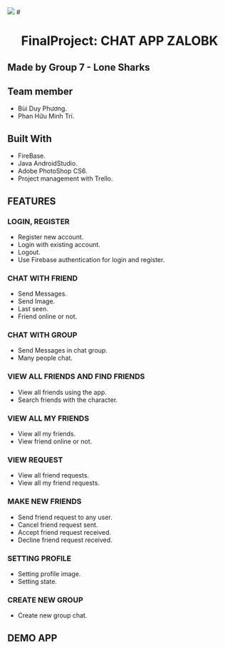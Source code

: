 
<img src="https://user-images.githubusercontent.com/94583292/145958982-c99859e5-8138-4c19-93ad-42a31140d786.png">
# <h1 align= "center">FinalProject: CHAT APP ZALOBK</h1>


## Made by Group 7 - Lone Sharks

## Team member
- Bùi Duy Phương.
- Phan Hữu Minh Trí.

## Built With
- FireBase.
- Java AndroidStudio.
- Adobe PhotoShop CS6.
- Project management with Trello.

## FEATURES
### LOGIN, REGISTER
- Register new account.
- Login with existing account.
- Logout.
- Use Firebase authentication for login and register.
### CHAT WITH FRIEND
- Send Messages.
- Send Image.
- Last seen.
- Friend online or not.
### CHAT WITH GROUP
- Send Messages in chat group.
- Many people chat.
### VIEW ALL FRIENDS AND FIND FRIENDS
- View all friends using the app.
- Search friends with the character.
### VIEW ALL MY FRIENDS
- View all my friends.
- View friend online or not.
### VIEW REQUEST
- View all friend requests.
- View all my friend requests.
### MAKE NEW FRIENDS
- Send friend request to any user.
- Cancel friend request sent.
- Accept friend request received.
- Decline friend request received.
### SETTING PROFILE
- Setting profile image.
- Setting state.
### CREATE NEW GROUP
- Create new group chat.

## DEMO APP


